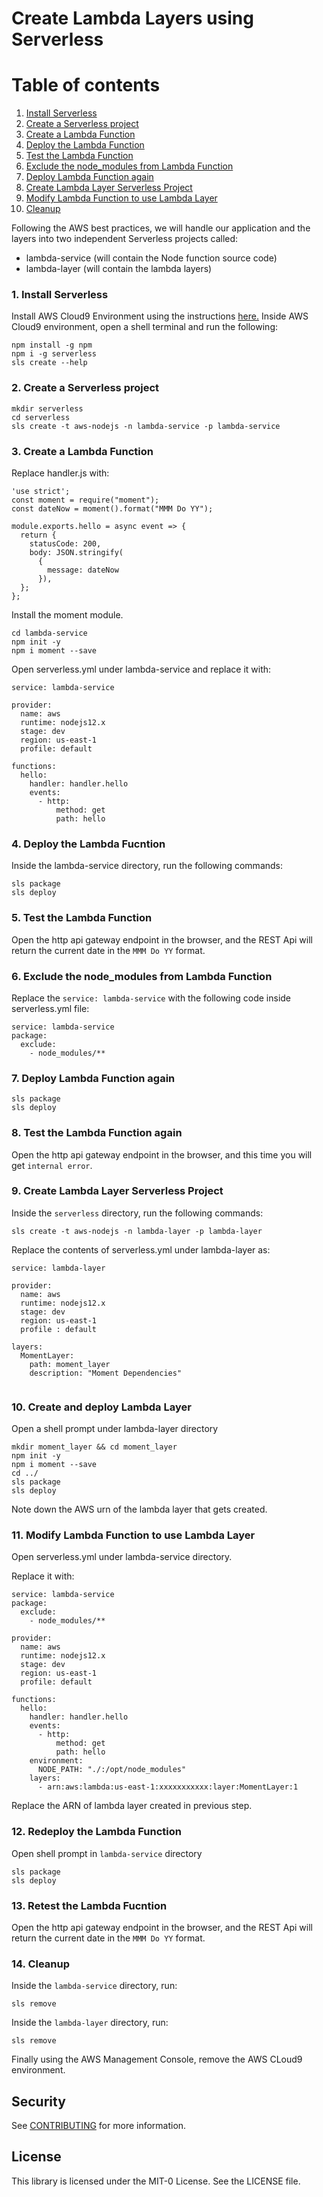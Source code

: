 # Create Lambda Layers using Serverless

# Table of contents
1. [Install Serverless](#install)
2. [Create a Serverless project](#create)
3. [Create a Lambda Function](#function)
4. [Deploy the Lambda Function](#deploy)
5. [Test the Lambda Function](#test)
6. [Exclude the node_modules from Lambda Function](#exclude)
7. [Deploy Lambda Function again](#deployagain)
8. [Create Lambda Layer Serverless Project](#layer)
9. [Modify Lambda Function to use Lambda Layer](#modify)
10. [Cleanup](#cleanup)

 Following the AWS best practices, we will handle our application and the layers into two independent Serverless projects called:
* lambda-service (will contain the Node function source code)
* lambda-layer (will contain the lambda layers)

### 1. Install Serverless<a name="install"></a>
Install AWS Cloud9 Environment using the instructions [here.](https://docs.aws.amazon.com/cloud9/latest/user-guide/create-environment-main.html)
Inside AWS Cloud9 environment, open a shell terminal and run the following:
``` 
npm install -g npm
npm i -g serverless
sls create --help
```

### 2. Create a Serverless project<a name="create"></a>

```
mkdir serverless
cd serverless
sls create -t aws-nodejs -n lambda-service -p lambda-service
```

### 3. Create a Lambda Function<a name="function"></a>

Replace handler.js with:

```
'use strict';
const moment = require("moment");
const dateNow = moment().format("MMM Do YY");

module.exports.hello = async event => {
  return {
    statusCode: 200,
    body: JSON.stringify(
      {
        message: dateNow
      }),
  };
};
```
Install the moment module.
```
cd lambda-service
npm init -y
npm i moment --save
```
Open serverless.yml under lambda-service and replace it with:

```
service: lambda-service

provider:
  name: aws
  runtime: nodejs12.x
  stage: dev
  region: us-east-1
  profile: default         

functions:
  hello:
    handler: handler.hello
    events:
      - http:
          method: get
          path: hello
```
### 4. Deploy the Lambda Fucntion<a name="deploy"></a>
Inside the lambda-service directory, run the following commands:
```
sls package
sls deploy
```
### 5. Test the Lambda Function<a name="test"></a>

Open the http api gateway endpoint in the browser, and the REST Api will return the current date in the `MMM Do YY` format.

### 6. Exclude the node_modules from Lambda Function<a name="exclude"></a>
Replace the `service: lambda-service` with the following code inside  serverless.yml file:
```
service: lambda-service
package:
  exclude:
    - node_modules/**
```
### 7. Deploy Lambda Function again<a name="deployagain"></a>
```
sls package
sls deploy
```
### 8. Test the Lambda Function again

Open the http api gateway endpoint in the browser, and this time you will get `internal error`.

### 9. Create Lambda Layer Serverless Project<a name="layer"></a>
Inside the `serverless` directory, run the following commands:
```
sls create -t aws-nodejs -n lambda-layer -p lambda-layer
```

Replace the contents of serverless.yml under lambda-layer as:

```
service: lambda-layer

provider:
  name: aws
  runtime: nodejs12.x
  stage: dev
  region: us-east-1
  profile : default         

layers:
  MomentLayer:
    path: moment_layer
    description: "Moment Dependencies"
	
```
### 10. Create and deploy Lambda Layer 


Open a shell prompt under lambda-layer directory
```
mkdir moment_layer && cd moment_layer
npm init -y
npm i moment --save
cd ../
sls package
sls deploy
```
Note down the AWS urn of the lambda layer that gets created.

### 11. Modify Lambda Function to use Lambda Layer<a name="modify"></a>

Open serverless.yml under lambda-service directory.

Replace it with:

```
service: lambda-service
package:
  exclude:
    - node_modules/**

provider:
  name: aws
  runtime: nodejs12.x
  stage: dev
  region: us-east-1
  profile: default         

functions:
  hello:
    handler: handler.hello
    events:
      - http:
          method: get
          path: hello
    environment:
      NODE_PATH: "./:/opt/node_modules"
    layers:
      - arn:aws:lambda:us-east-1:xxxxxxxxxxx:layer:MomentLayer:1
```
Replace the ARN of lambda layer created in previous step.

### 12. Redeploy the Lambda Function
Open shell prompt in  `lambda-service` directory

```
sls package
sls deploy
```
### 13. Retest the Lambda Fucntion

Open the http api gateway endpoint in the browser, and the REST Api will return the current date in the `MMM Do YY` format.

### 14. Cleanup<a name="cleanup"></a>
Inside the `lambda-service` directory, run:
```
sls remove
```
Inside the `lambda-layer` directory, run:
```
sls remove
```
Finally using the AWS Management Console, remove the AWS CLoud9 environment.

## Security

See [CONTRIBUTING](CONTRIBUTING.md#security-issue-notifications) for more information.

## License

This library is licensed under the MIT-0 License. See the LICENSE file.
